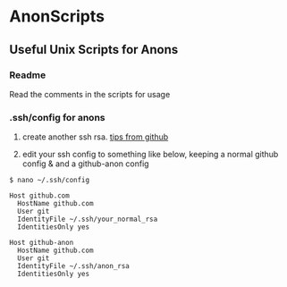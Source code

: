 # AnonScripts

## Useful Unix Scripts for Anons

### Readme

Read the comments in the scripts for usage

### .ssh/config for anons

1. create another ssh rsa. [tips from github](https://docs.github.com/en/github/authenticating-to-github/connecting-to-github-with-ssh/generating-a-new-ssh-key-and-adding-it-to-the-ssh-agent)

2. edit your ssh config to something like below, keeping a normal github config & and a github-anon config

  `$ nano ~/.ssh/config`

  ```unix
  Host github.com
    HostName github.com
    User git
    IdentityFile ~/.ssh/your_normal_rsa
    IdentitiesOnly yes

  Host github-anon  
    HostName github.com
    User git
    IdentityFile ~/.ssh/anon_rsa
    IdentitiesOnly yes
  ```
